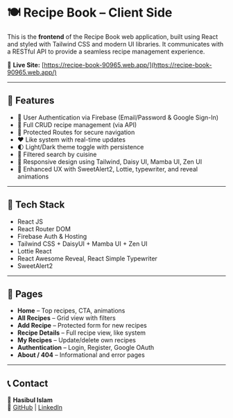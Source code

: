 # 🍽️ Recipe Book – Client Side

This is the **frontend** of the Recipe Book web application, built using React and styled with Tailwind CSS and modern UI libraries. It communicates with a RESTful API to provide a seamless recipe management experience.

🔗 **Live Site:** [https://recipe-book-90965.web.app/](https://recipe-book-90965.web.app/)

---

## 🚀 Features

- 👤 User Authentication via Firebase (Email/Password & Google Sign-In)
- 🧾 Full CRUD recipe management (via API)
- 🔐 Protected Routes for secure navigation
- ❤️ Like system with real-time updates
- 🌓 Light/Dark theme toggle with persistence
- 🎯 Filtered search by cuisine
- 📱 Responsive design using Tailwind, Daisy UI, Mamba UI, Zen UI
- 🎉 Enhanced UX with SweetAlert2, Lottie, typewriter, and reveal animations

---

## 🔧 Tech Stack

- React JS
- React Router DOM
- Firebase Auth & Hosting
- Tailwind CSS + DaisyUI + Mamba UI + Zen UI
- Lottie React
- React Awesome Reveal, React Simple Typewriter
- SweetAlert2

---

## 📂 Pages

- **Home** – Top recipes, CTA, animations
- **All Recipes** – Grid view with filters
- **Add Recipe** – Protected form for new recipes
- **Recipe Details** – Full recipe view, like system
- **My Recipes** – Update/delete own recipes
- **Authentication** – Login, Register, Google OAuth
- **About / 404** – Informational and error pages

---

## 📞 Contact

👤 **Hasibul Islam**  
🔗 [GitHub](https://github.com/web-hasib) | [LinkedIn](https://www.linkedin.com/in/-hasibul-islam-/)